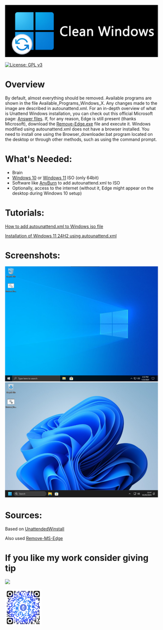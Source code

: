 <img src="Banner.png" width="800">

[![License: GPL v3](https://img.shields.io/badge/License-GPLv3-blue.svg)](https://github.com/MatiDEV-PL/Clean-Windows/blob/main/LICENSE) 

# Overview
By default, almost everything should be removed. Available programs are shown in the file Available_Programs_Windows_X. Any changes made to the image are described in autounattend.xml. For an in-depth overview of what is Unattend Windows installation, you can check out this official Microsoft page: [Answer files](https://learn.microsoft.com/en-us/windows-hardware/manufacture/desktop/update-windows-settings-and-scripts-create-your-own-answer-file-sxs?view=windows-11). If, for any reason, Edge is still present (thanks Microsoft), download the [Remove-Edge.exe](https://github.com/ShadowWhisperer/Remove-MS-Edge/blob/main/Remove-Edge.exe) file and execute it. Windows modified using autounattend.xml does not have a browser installed. You need to install one using the Browser_downloader.bat program located on the desktop or through other methods, such as using the command prompt.
# What's Needed:
* Brain
* [Windows 10](https://www.microsoft.com/software-download/windows10) or [Windows 11](https://www.microsoft.com/software-download/windows11) ISO (only 64bit)
* Software like [AnyBurn](https://www.anyburn.com/download.php) to add autounattend.xml to ISO
* Optionally, access to the internet (without it, Edge might appear on the desktop during Windows 10 setup)

# Tutorials:
[How to add autounattend.xml to Windows iso file](https://youtu.be/qKIFijGB-Ig)

[Installation of Windows 11 24H2 using autounattend.xml](https://youtu.be/5jFbvl3571U)

# Screenshots:

<img src="https://github.com/MatiDEV-PL/Clean-Windows/blob/main/Photo_10.png" width="600">
<img src="https://github.com/MatiDEV-PL/Clean-Windows/blob/main/Photo_11.png" width="600">

# Sources:
Based on [UnattendedWinstall](https://github.com/memstechtips/UnattendedWinstall)

Also used [Remove-MS-Edge](https://github.com/ShadowWhisperer/Remove-MS-Edge?tab=readme-ov-file)


# If you like my work consider giving tip
[<img src="https://liberapay.com/assets/widgets/donate.svg" width="100">](https://liberapay.com/MatiDEV-PL/donate) 

<img src="https://github.com/MatiDEV-PL/Clean-Windows/blob/main/Donate.png" width="120">
